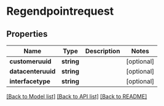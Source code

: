 # Regendpointrequest

## Properties
Name | Type | Description | Notes
------------ | ------------- | ------------- | -------------
**customeruuid** | **string** |  | [optional] 
**datacenteruuid** | **string** |  | [optional] 
**interfacetype** | **string** |  | [optional] 

[[Back to Model list]](../README.md#documentation-for-models) [[Back to API list]](../README.md#documentation-for-api-endpoints) [[Back to README]](../README.md)


